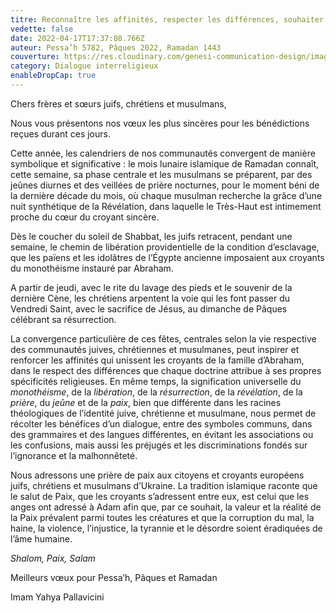 ```yaml
---
titre: Reconnaître les affinités, respecter les différences, souhaiter la paix
vedette: false
date: 2022-04-17T17:37:08.766Z
auteur: Pessa’h 5782, Pâques 2022, Ramadan 1443
couverture: https://res.cloudinary.com/genesi-communication-design/image/upload/v1650227831/AbdalWahidPallavicini1_s4flx1.png
category: Dialogue interreligieux
enableDropCap: true
---
```

Chers frères et s&oelig;urs juifs, chrétiens et musulmans,

Nous vous présentons nos vœux les plus sincères pour les bénédictions reçues durant ces jours.

Cette année, les calendriers de nos communautés convergent de manière symbolique et significative&nbsp;: le mois lunaire islamique de Ramadan connaît, cette semaine, sa phase centrale et les musulmans se préparent, par des jeûnes diurnes et des veillées de prière nocturnes, pour le moment béni de la dernière décade du mois, où chaque musulman recherche la grâce d’une nuit synthétique de la Révélation, dans laquelle le Très-Haut est intimement proche du c&oelig;ur du croyant sincère.

Dès le coucher du soleil de Shabbat, les juifs retracent, pendant une semaine, le chemin de libération providentielle de la condition d’esclavage, que les païens et les idolâtres de l’Égypte ancienne imposaient aux croyants du monothéisme instauré par Abraham.

A partir de jeudi, avec le rite du lavage des pieds et le souvenir de la dernière Cène, les chrétiens arpentent la voie qui les font passer du Vendredi Saint, avec le sacrifice de Jésus, au dimanche de Pâques célébrant sa résurrection.

La convergence particulière de ces fêtes, centrales selon la vie respective des communautés juives, chrétiennes et musulmanes, peut inspirer et renforcer les affinités qui unissent les croyants de la famille d’Abraham, dans le respect des différences que chaque doctrine attribue à ses propres spécificités religieuses. En même temps, la signification universelle du *monothéisme*, de la *libération*, de la *résurrection*, de la *révélation*, de la *prière*, du *jeûne* et de la *paix*, bien que différente dans les racines théologiques de l’identité juive, chrétienne et musulmane, nous permet de récolter les bénéfices d’un dialogue, entre des symboles communs, dans des grammaires et des langues différentes, en évitant les associations ou les confusions, mais aussi les préjugés et les discriminations fondés sur l’ignorance et la malhonnêteté.

Nous adressons une prière de paix aux citoyens et croyants européens juifs, chrétiens et musulmans d’Ukraine. La tradition islamique raconte que le salut de Paix, que les croyants s’adressent entre eux, est celui que les anges ont adressé à Adam afin que, par ce souhait, la valeur et la réalité de la Paix prévalent parmi toutes les créatures et que la corruption du mal, la haine, la violence, l’injustice, la tyrannie et le désordre soient éradiquées de l’âme humaine.

*Shalom, Paix, Salam*

Meilleurs v&oelig;ux pour Pessa’h, Pâques et Ramadan

Imam Yahya Pallavicini